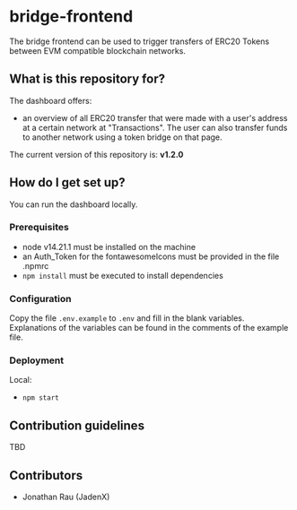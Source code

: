 # bridge-frontend #

The bridge frontend can be used to trigger transfers of ERC20 Tokens between EVM compatible blockchain networks.

## What is this repository for? ##

The dashboard offers:

* an overview of all ERC20 transfer that were made with a user's address at a certain network at "Transactions". The user can also transfer funds to another network using a token bridge on that page.

The current version of this repository is: **v1.2.0**

## How do I get set up? ##

You can run the dashboard locally.

### Prerequisites

* node v14.21.1 must be installed on the machine
* an Auth_Token for the fontawesomeIcons must be provided in the file .npmrc
* `npm install` must be executed to install dependencies

### Configuration

Copy the file `.env.example` to `.env` and fill in the blank variables. Explanations of the variables can be found in the comments of the example file.


### Deployment

Local:

* `npm start`


## Contribution guidelines ##

TBD

## Contributors ##

* Jonathan Rau (JadenX)